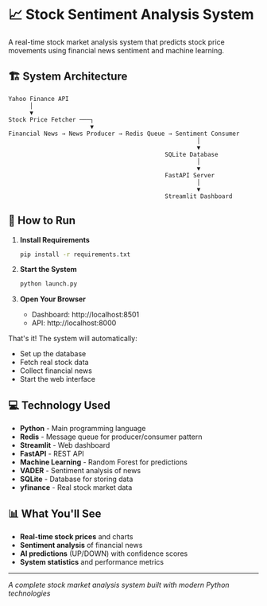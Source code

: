 # 📈 Stock Sentiment Analysis System

A real-time stock market analysis system that predicts stock price movements using financial news sentiment and machine learning.

## 🏗️ System Architecture

```
Yahoo Finance API
      │
      ▼
Stock Price Fetcher ───┐
                       ▼
Financial News → News Producer → Redis Queue → Sentiment Consumer
                                                     │
                                                     ▼
                                            SQLite Database
                                                     │
                                                     ▼
                                            FastAPI Server
                                                     │
                                                     ▼
                                            Streamlit Dashboard
```


## 🚀 How to Run

1. **Install Requirements**
   ```bash
   pip install -r requirements.txt
   ```

2. **Start the System**
   ```bash
   python launch.py
   ```

3. **Open Your Browser**
   - Dashboard: http://localhost:8501
   - API: http://localhost:8000

That's it! The system will automatically:
- Set up the database
- Fetch real stock data
- Collect financial news
- Start the web interface

## 💻 Technology Used

- **Python** - Main programming language  
- **Redis** - Message queue for producer/consumer pattern
- **Streamlit** - Web dashboard
- **FastAPI** - REST API
- **Machine Learning** - Random Forest for predictions
- **VADER** - Sentiment analysis of news
- **SQLite** - Database for storing data
- **yfinance** - Real stock market data

## 📊 What You'll See

- **Real-time stock prices** and charts
- **Sentiment analysis** of financial news
- **AI predictions** (UP/DOWN) with confidence scores
- **System statistics** and performance metrics



---
*A complete stock market analysis system built with modern Python technologies*
